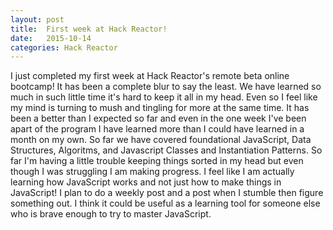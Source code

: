 ```yaml
---
layout: post
title:  First week at Hack Reactor!
date:   2015-10-14 
categories: Hack Reactor
---
```

I just completed my first week at Hack Reactor's remote beta online bootcamp! It has been a complete blur to say the least. We have learned so much in such little time it's hard to keep it all in my head. Even so I feel like my mind is turning to mush and tingling for more at the same time. 
It has been a better than I expected so far and even in the one week I've been apart of the program I have learned more than I could have learned in a month on my own.
So far we have covered foundational JavaScript, Data Structures, Algoritms, and Javascript Classes and Instantiation Patterns. So far I'm having a little trouble keeping things sorted in my head but even though I was struggling I am making progress. I feel like I am actually learning how JavaScript works and not just how to make things in JavaScript!
I plan to do a weekly post and a post when I stumble then figure something out. I think it could be useful as a learning tool for someone else who is brave enough to try to master JavaScript. 

